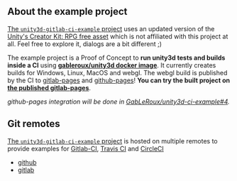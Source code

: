 ## About the example project

[The `unity3d-gitlab-ci-example` project](https://gitlab.com/gableroux/unity3d-gitlab-ci-example/) uses an updated version of the [Unity's Creator Kit: RPG free asset](https://assetstore.unity.com/packages/templates/tutorials/creator-kit-rpg-149309) which is not affiliated with this project at all. Feel free to explore it, dialogs are a bit different ;)

The example project is a Proof of Concept to **run unity3d tests and builds inside a CI** using **[gableroux/unity3d docker image](https://hub.docker.com/r/gableroux/unity3d/)**. It currently creates builds for Windows, Linux, MacOS and webgl. The webgl build is published by the CI to [gitlab-pages](https://about.gitlab.com/features/pages/) and [github-pages](https://pages.github.com/)! **You can try the built project on [the published gitlab-pages](https://gableroux.gitlab.io/unity3d-gitlab-ci-example/)**.

_github-pages integration will be done in [GabLeRoux/unity3d-ci-example#4](https://github.com/GabLeRoux/unity3d-ci-example/issues/4)._

## Git remotes

[The `unity3d-gitlab-ci-example` project](https://gitlab.com/gableroux/unity3d-gitlab-ci-example/) is hosted on multiple remotes to provide examples for [Gitlab-CI](https://about.gitlab.com/product/continuous-integration/), [Travis CI](https://travis-ci.org/) and [CircleCI](https://circleci.com/)

- [github](https://github.com/gableroux/unity3d-ci-example)
- [gitlab](https://gitlab.com/gableroux/unity3d-gitlab-ci-example)
